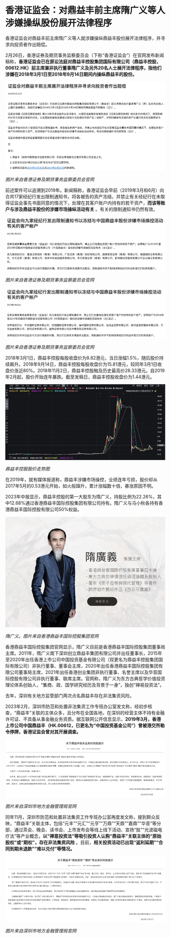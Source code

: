 # 香港证监会：对鼎益丰前主席隋广义等人涉嫌操纵股份展开法律程序

香港证监会对鼎益丰前主席隋广义等人就涉嫌操纵鼎益丰股份展开法律程序，并寻求向投资者作出赔偿。

2月26日，香港证券及期货事务监察委员会（下称“香港证监会”）在官网发布新闻稿称，**香港证监会已在原讼法庭对鼎益丰控股集团国际有限公司（鼎益丰控股，00612.HK）前主席兼非执行董事隋广义及另外20名人士展开法律程序，指他们涉嫌在2018年3月1日至2018年9月14日期间内操纵鼎益丰的股份。**

![ff2e8f4b6afb4397da6d10ccb168e710.jpg](https://raw.githubusercontent.com/qqhsx/qqnews_image/main/2024/02/26/香港证监会：对鼎益丰前主席隋广义等人涉嫌操纵股份展开法律程序/ff2e8f4b6afb4397da6d10ccb168e710.jpg)

_图片来自香港证券及期货事务监察委员会官网_

前述案件可以追溯到2019年。新闻稿称，香港证监会早前（2019年3月和6月）向合共17家经纪行发出限制通知书，将各被告的资产冻结，并禁止有关经纪行在未取得证监会事先书面同意的情况下，处理在其客户账户内持有的若干资产，**而该等账户与涉及鼎益丰股份的涉嫌市场操纵活动有关**
。有关的限制通知书仍然有效。

![c8e258c385afad0c92a96a086097d6cf.jpg](https://raw.githubusercontent.com/qqhsx/qqnews_image/main/2024/02/26/香港证监会：对鼎益丰前主席隋广义等人涉嫌操纵股份展开法律程序/c8e258c385afad0c92a96a086097d6cf.jpg)

_图片来自香港证券及期货事务监察委员会官网_

![56e17d51b32d3e79dbffe921650d3a18.jpg](https://raw.githubusercontent.com/qqhsx/qqnews_image/main/2024/02/26/香港证监会：对鼎益丰前主席隋广义等人涉嫌操纵股份展开法律程序/56e17d51b32d3e79dbffe921650d3a18.jpg)

_图片来自香港证券及期货事务监察委员会官网_

2018年3月1日，鼎益丰控股每股收盘价为8.82港元，当日涨幅1.5%，随后股价持续飙升。2018年9月14日，鼎益丰控股每股收盘价为15.81港元，较同年3月1日收盘价涨近80%。2018年11月2日，鼎益丰控股触及历史最高价28.33港元。自2019年2月起，股价开始连年暴跌。截至发稿日，鼎益丰控股收盘价为1.44港元。

![c7f0d7435c1fd891ba47e2174f0ebac3.jpg](https://raw.githubusercontent.com/qqhsx/qqnews_image/main/2024/02/26/香港证监会：对鼎益丰前主席隋广义等人涉嫌操纵股份展开法律程序/c7f0d7435c1fd891ba47e2174f0ebac3.jpg)

_鼎益丰控股股价走势图_

在2019年，就有媒体报道称，鼎益丰涉嫌市场操控，业绩连年亏损，股价却从2017年5月的0.53港元开始，如火般蹿升，累计涨幅数十倍，暴涨原因不明。

2023年中报显示，鼎益丰控股的第一大股东为隋广义，持股比例为22.26%，其中12.68%通过香港鼎益丰国际控股集团有限公司持有。隋广义与马小秋各持有香港鼎益丰国际控股有限公司50%权益。

![f668df6f8f73935a8e97fad07eb9d4e6.jpg](https://raw.githubusercontent.com/qqhsx/qqnews_image/main/2024/02/26/香港证监会：对鼎益丰前主席隋广义等人涉嫌操纵股份展开法律程序/f668df6f8f73935a8e97fad07eb9d4e6.jpg)

_隋广义。图片来自香港鼎益丰国际控股集团官网_

香港鼎益丰国际控股集团官网显示，隋广义目前是香港鼎益丰国际控股集团董事局主席。2011年，隋广义南下深圳创立鼎益丰集团有限公司并出任董事长，2015年至2020年出任香港上市公司中国投资基金有限公司（现更名为鼎益丰控股集团国际有限公司）非执行董事、董事会主席，2020年出任香港鼎益丰国际控股集团有限公司董事局主席，2021年出任香港创业集团非执行董事、名誉主席以及华音国际控股有限公司非执行董事、联席主席。官网称，隋广义为东方古典哲学价值投资理论体系创始人，“集商、政、国学研究经历及背景于一身”，独创“禅易投资法”。

去年，深圳有关地方监管部门两次点名鼎益丰存在非法集资风险。

2023年2月，深圳市防范和处置非法集资工作专班办公室发文称，经初步核查，“鼎益丰”关联的主体众多，且分布在全国各地，在深圳的经营主体不持有金融许可证、不具备从事金融业务资质。据互联网公开信息显示，**2019年3月，香港上市公司中国鼎益丰（HK.00612，已更名为“中国投资基金公司”）曾被港交所勒令停牌，香港证监会曾对其开展调查。**

![a2e884a1fbd56e6ea4767ebec15338ff.jpg](https://raw.githubusercontent.com/qqhsx/qqnews_image/main/2024/02/26/香港证监会：对鼎益丰前主席隋广义等人涉嫌操纵股份展开法律程序/a2e884a1fbd56e6ea4767ebec15338ff.jpg)

_图片来自深圳市地方金融管理局官网_

同年11月，深圳市防范和处置非法集资工作专班办公室再度发文称，接到群众反映，“鼎益丰”关联主体，包括“元丰”“元汇”“元亨”“万鼎”“天鼎”“嘉鼎”“华音”等分部，通过茶会、晚会、读书会、上市发布会等线上线下活动、宣扬“肽”“光波磁电疗法”等产业概念，**以“禅意投资法”等吸引投资人认购“鼎益丰”关联主体的“原始股权”或“期权”，存在非法集资风险**
。目前，**相关投资活动已出现“返利延期”“合同到期未退款”“难以兑付”等情况。**

![87d568e55dd2464fb4eef446f27e9631.jpg](https://raw.githubusercontent.com/qqhsx/qqnews_image/main/2024/02/26/香港证监会：对鼎益丰前主席隋广义等人涉嫌操纵股份展开法律程序/87d568e55dd2464fb4eef446f27e9631.jpg)

_图片来自深圳市地方金融管理局官网_

